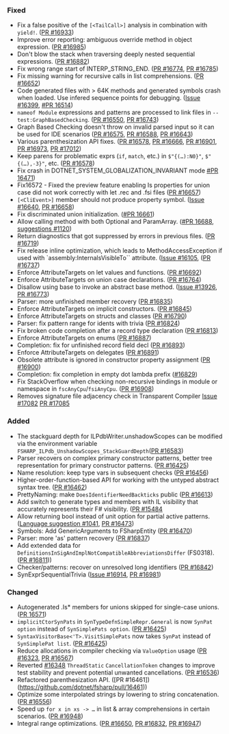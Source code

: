 ### Fixed

* Fix a false positive of the `[<TailCall>]` analysis in combination with `yield!`. ([PR #16933](https://github.com/dotnet/fsharp/pull/16933))
* Improve error reporting: ambiguous override method in object expression. ([PR #16985](https://github.com/dotnet/fsharp/pull/16985))
* Don't blow the stack when traversing deeply nested sequential expressions. ([PR #16882](https://github.com/dotnet/fsharp/pull/16882))
* Fix wrong range start of INTERP_STRING_END. ([PR #16774](https://github.com/dotnet/fsharp/pull/16774), [PR #16785](https://github.com/dotnet/fsharp/pull/16785))
* Fix missing warning for recursive calls in list comprehensions. ([PR #16652](https://github.com/dotnet/fsharp/pull/16652))
* Code generated files with > 64K methods and generated symbols crash when loaded. Use infered sequence points for debugging. ([Issue #16399](https://github.com/dotnet/fsharp/issues/16399), [#PR 16514](https://github.com/dotnet/fsharp/pull/16514))
* `nameof Module` expressions and patterns are processed to link files in `--test:GraphBasedChecking`. ([PR #16550](https://github.com/dotnet/fsharp/pull/16550), [PR #16743](https://github.com/dotnet/fsharp/pull/16743))
* Graph Based Checking doesn't throw on invalid parsed input so it can be used for IDE scenarios ([PR #16575](https://github.com/dotnet/fsharp/pull/16575), [PR #16588](https://github.com/dotnet/fsharp/pull/16588), [PR #16643](https://github.com/dotnet/fsharp/pull/16643))
* Various parenthesization API fixes. ([PR #16578](https://github.com/dotnet/fsharp/pull/16578), [PR #16666](https://github.com/dotnet/fsharp/pull/16666), [PR #16901](https://github.com/dotnet/fsharp/pull/16901), [PR #16973](https://github.com/dotnet/fsharp/pull/16973), [PR #17012](https://github.com/dotnet/fsharp/pull/17012))
* Keep parens for problematic exprs (`if`, `match`, etc.) in `$"{(…):N0}"`, `$"{(…),-3}"`, etc. ([PR #16578](https://github.com/dotnet/fsharp/pull/16578))
* Fix crash in DOTNET_SYSTEM_GLOBALIZATION_INVARIANT mode [#PR 16471](https://github.com/dotnet/fsharp/pull/16471))
* Fix16572 - Fixed the preview feature enabling Is properties for union case did not work correctly with let .rec and .fsi files ([PR #16657](https://github.com/dotnet/fsharp/pull/16657))
* `[<CliEvent>]` member should not produce property symbol. ([Issue #16640](https://github.com/dotnet/fsharp/issues/16640), [PR #16658](https://github.com/dotnet/fsharp/pull/16658))
* Fix discriminated union initialization. ([#PR 16661](https://github.com/dotnet/fsharp/pull/16661))
* Allow calling method with both Optional and ParamArray. ([#PR 16688](https://github.com/dotnet/fsharp/pull/16688), [suggestions #1120](https://github.com/fsharp/fslang-suggestions/issues/1120))
* Return diagnostics that got suppressed by errors in previous files. ([PR #16719](https://github.com/dotnet/fsharp/pull/16719))
* Fix release inline optimization, which leads to MethodAccessException if used with `assembly:InternalsVisibleTo`` attribute. ([Issue #16105](https://github.com/dotnet/fsharp/issues/16105), ([PR #16737](https://github.com/dotnet/fsharp/pull/16737))
* Enforce AttributeTargets on let values and functions. ([PR #16692](https://github.com/dotnet/fsharp/pull/16692))
* Enforce AttributeTargets on union case declarations. ([PR #16764](https://github.com/dotnet/fsharp/pull/16764))
* Disallow using base to invoke an abstract base method. ([Issue #13926](https://github.com/dotnet/fsharp/issues/13926), [PR #16773](https://github.com/dotnet/fsharp/pull/16773))
* Parser: more unfinished member recovery ([PR #16835](https://github.com/dotnet/fsharp/pull/16835))
* Enforce AttributeTargets on implicit constructors. ([PR #16845](https://github.com/dotnet/fsharp/pull/16845/))
* Enforce AttributeTargets on structs and classes ([PR #16790](https://github.com/dotnet/fsharp/pull/16790))
* Parser: fix pattern range for idents with trivia ([PR #16824](https://github.com/dotnet/fsharp/pull/16824))
* Fix broken code completion after a record type declaration ([PR #16813](https://github.com/dotnet/fsharp/pull/16813))
* Enforce AttributeTargets on enums ([PR #16887](https://github.com/dotnet/fsharp/pull/16887))
* Completion: fix for unfinished record field decl ([PR #16893](https://github.com/dotnet/fsharp/pull/16893))
* Enforce AttributeTargets on delegates ([PR #16891](https://github.com/dotnet/fsharp/pull/16891))
* Obsolete attribute is ignored in constructor property assignment ([PR #16900](https://github.com/dotnet/fsharp/pull/16900))
* Completion: fix completion in empty dot lambda prefix ([#16829](https://github.com/dotnet/fsharp/pull/16829))
* Fix StackOverflow when checking non-recursive bindings in module or namespace in `fscAnyCpu`/`fsiAnyCpu`. ([PR #16908](https://github.com/dotnet/fsharp/pull/16908))
* Removes signature file adjacency check in Transparent Compiler [Issue #17082](https://github.com/dotnet/fsharp/issues/17082) [PR #17085](https://github.com/dotnet/fsharp/pull/17085)

### Added

* The stackguard depth for ILPdbWriter.unshadowScopes can be modified via the environment variable `FSHARP_ILPdb_UnshadowScopes_StackGuardDepth`([PR #16583](https://github.com/dotnet/fsharp/pull/16583))
* Parser recovers on complex primary constructor patterns, better tree representation for primary constructor patterns. ([PR #16425](https://github.com/dotnet/fsharp/pull/16425))
* Name resolution: keep type vars in subsequent checks ([PR #16456](https://github.com/dotnet/fsharp/pull/16456))
* Higher-order-function-based API for working with the untyped abstract syntax tree. ([PR #16462](https://github.com/dotnet/fsharp/pull/16462))
* PrettyNaming: make `DoesIdentifierNeedBackticks` public ([PR #16613](https://github.com/dotnet/fsharp/pull/16613))
* Add switch to generate types and members with  IL visibility that accurately represents their F# visibility. ([PR #15484](https://github.com/dotnet/fsharp/pull/15484)
* Allow returning bool instead of unit option for partial active patterns. ([Language suggestion #1041](https://github.com/fsharp/fslang-suggestions/issues/1041), [PR #16473](https://github.com/dotnet/fsharp/pull/16473))
* Symbols: Add GenericArguments to FSharpEntity ([PR #16470](https://github.com/dotnet/fsharp/pull/16470))
* Parser: more 'as' pattern recovery ([PR #16837](https://github.com/dotnet/fsharp/pull/16837))
* Add extended data for `DefinitionsInSigAndImplNotCompatibleAbbreviationsDiffer` (FS0318). ([PR #16811](https://github.com/dotnet/fsharp/pull/16811)))
* Checker/patterns: recover on unresolved long identifiers ([PR #16842](https://github.com/dotnet/fsharp/pull/16842))
* SynExprSequentialTrivia ([Issue #16914](https://github.com/dotnet/fsharp/issues/16914), [PR #16981](https://github.com/dotnet/fsharp/pull/16981))

### Changed

* Autogenerated .Is* members for unions skipped for single-case unions. ([PR 16571](https://github.com/dotnet/fsharp/pull/16571))
* `implicitCtorSynPats` in `SynTypeDefnSimpleRepr.General` is now `SynPat option` instead of `SynSimplePats option`. ([PR #16425](https://github.com/dotnet/fsharp/pull/16425))
* `SyntaxVisitorBase<'T>.VisitSimplePats` now takes `SynPat` instead of `SynSimplePat list`. ([PR #16425](https://github.com/dotnet/fsharp/pull/16425))
* Reduce allocations in compiler checking via `ValueOption` usage ([PR #16323](https://github.com/dotnet/fsharp/pull/16323), [PR #16567](https://github.com/dotnet/fsharp/pull/16567))
* Reverted [#16348](https://github.com/dotnet/fsharp/pull/16348) `ThreadStatic` `CancellationToken` changes to improve test stability and prevent potential unwanted cancellations. ([PR #16536](https://github.com/dotnet/fsharp/pull/16536))
* Refactored parenthesization API. ([PR #16461])(https://github.com/dotnet/fsharp/pull/16461))
* Optimize some interpolated strings by lowering to string concatenation. ([PR #16556](https://github.com/dotnet/fsharp/pull/16556))
* Speed up `for x in xs -> …` in list & array comprehensions in certain scenarios. ([PR #16948](https://github.com/dotnet/fsharp/pull/16948))
* Integral range optimizations. ([PR #16650](https://github.com/dotnet/fsharp/pull/16650), [PR #16832](https://github.com/dotnet/fsharp/pull/16832), [PR #16947](https://github.com/dotnet/fsharp/pull/16947))
